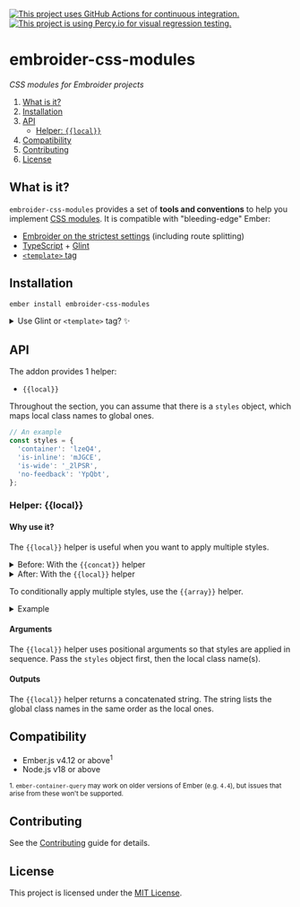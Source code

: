 [![This project uses GitHub Actions for continuous integration.](https://github.com/ijlee2/embroider-css-modules/actions/workflows/ci.yml/badge.svg)](https://github.com/ijlee2/embroider-css-modules/actions/workflows/ci.yml)
[![This project is using Percy.io for visual regression testing.](https://percy.io/static/images/percy-badge.svg)](https://percy.io/Isaac/embroider-css-modules)

# embroider-css-modules

_CSS modules for Embroider projects_

1. [What is it?](#what-is-it)
1. [Installation](#installation)
1. [API](#api)
    - [Helper: `{{local}}`](#helper-local)
1. [Compatibility](#compatibility)
1. [Contributing](#contributing)
1. [License](#license)


## What is it?

`embroider-css-modules` provides a set of **tools and conventions** to help you implement [CSS modules](https://github.com/css-modules/css-modules). It is compatible with "bleeding-edge" Ember:

- [Embroider on the strictest settings](https://github.com/embroider-build/embroider/#options) (including route splitting)
- [TypeScript](https://www.typescriptlang.org/docs/) + [Glint](https://typed-ember.gitbook.io/glint/)
- [`<template>` tag](https://github.com/ember-template-imports/ember-template-imports)


## Installation

```sh
ember install embroider-css-modules
```

<details>

<summary>Use Glint or <code>&lt;template&gt;</code> tag? ✨</summary>

- Update your template registry to extend this addon's. Check the [Glint documentation](https://typed-ember.gitbook.io/glint/using-glint/ember/using-addons#using-glint-enabled-addons) for more information.

    ```ts
    import '@glint/environment-ember-loose';

    import type EmbroiderCssModulesRegistry from 'embroider-css-modules/template-registry';

    declare module '@glint/environment-ember-loose/registry' {
      export default interface Registry extends EmbroiderCssModulesRegistry, /* other addon registries */ {
        // local entries
      }
    }
    ```

- In a `<template>` tag, use the named import to consume the `{{local}}` helper.

    ```css
    /* app/components/hello.css */
    .message {
      align-items: center;
      display: flex;
      height: 100%;
      justify-content: center;
    }

    .emphasize {
      font-size: 64px;
      font-style: italic;
    }
    ```

    ```ts
    /* app/components/hello.gts */
    import { local } from 'embroider-css-modules';

    import styles from './hello.css';

    <template>
      <div class={{local styles "message" "emphasize"}}>
        Hello world!
      </div>
    </template>
    ```

</details>


## API

The addon provides 1 helper:

- `{{local}}`

Throughout the section, you can assume that there is a `styles` object, which maps local class names to global ones.

```ts
// An example
const styles = {
  'container': 'lzeQ4',
  'is-inline': 'mJGCE',
  'is-wide': '_2lPSR',
  'no-feedback': 'YpQbt',
};
```


### Helper: {{local}}

#### Why use it?

The `{{local}}` helper is useful when you want to apply multiple styles.

<details>

<summary>Before: With the <code>{{concat}}</code> helper</summary>

```hbs
{{! app/components/ui/form/field.hbs }}
<div
  class={{concat
    this.styles.container
    " "
    (if @isInline this.styles.is-inline)
    " "
    (if @isWide this.styles.is-wide)
    " "
    (unless @errorMessage this.styles.no-feedback)
  }}
>
  ...
</div>
```

</details>

<details>

<summary>After: With the <code>{{local}}</code> helper</summary>

```hbs
{{! app/components/ui/form/field.hbs }}
<div
  class={{local
    this.styles
    "container"
    (if @isInline "is-inline")
    (if @isWide "is-wide")
    (unless @errorMessage "no-feedback")
  }}
>
  ...
</div>
```

</details>

To conditionally apply multiple styles, use the `{{array}}` helper.

<details>

<summary>Example</summary>

```hbs
{{! app/components/hello.hbs }}
<div
  class={{local
    this.styles
    "message"
    (if this.someCondition (array "hide" "after-3-sec"))
  }}
>
  Hello world!
</div>
```

</details>


#### Arguments

The `{{local}}` helper uses positional arguments so that styles are applied in sequence. Pass the `styles` object first, then the local class name(s).


#### Outputs

The `{{local}}` helper returns a concatenated string. The string lists the global class names in the same order as the local ones.


## Compatibility

- Ember.js v4.12 or above<sup>1</sup>
- Node.js v18 or above

<sup>1. `ember-container-query` may work on older versions of Ember (e.g. `4.4`), but issues that arise from these won't be supported.</sup>


## Contributing

See the [Contributing](../../CONTRIBUTING.md) guide for details.


## License

This project is licensed under the [MIT License](LICENSE.md).
